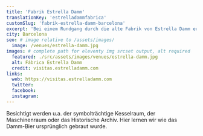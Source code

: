 ```yaml
---
title: 'Fabrik Estrella Damm'
translationKey: 'estrelladammfabrica'
customSlug: 'fabrik-estrella-damm-barcelona'
excerpt: 'Bei einem Rundgang durch die alte Fabrik von Estrella Damm erfahren wir wie alles vor mehr als 140 Jahren begann.'
city: Barcelona
seo: # image relative to /assets/images/
  image: /venues/estrella-damm.jpg
images: # complete path for eleventy img srcset output, alt required
  featured: ./src/assets/images/venues/estrella-damm.jpg
  alt: Fábrica Estrella Damm
  credit: visitas.estrelladamm.com
links:
  web: https://visitas.estrelladamm.com
  twitter:
  facebook:
  instagram:
---
```


Besichtigt werden u.a. der symbolträchtige Kesselraum, der Maschinenraum oder das Historische Archiv. Hier lernen wir wie das Damm-Bier ursprünglich gebraut wurde.
